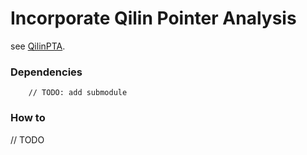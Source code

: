 # Incorporate Qilin Pointer Analysis
see [QilinPTA](https://github.com/QilinPTA/Qilin).

### Dependencies
```maven
    // TODO: add submodule
```

### How to

// TODO